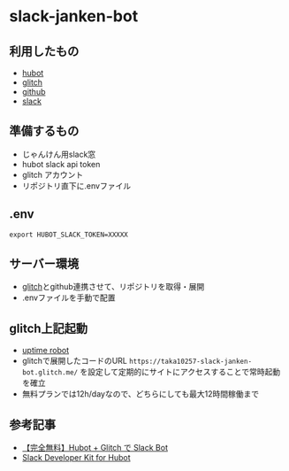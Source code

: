 # slack-janken-bot

## 利用したもの
 - [hubot](https://hubot.github.com/docs/)
 - [glitch](https://glitch.com/)
 - [github](https://github.com/)
 - [slack](https://slack.com/)
 
## 準備するもの
 - じゃんけん用slack窓
 - hubot slack api token
 - glitch アカウント
 - リポジトリ直下に.envファイル 
 
## .env
```.env
export HUBOT_SLACK_TOKEN=XXXXX
``` 

## サーバー環境
 - [glitch](https://glitch.com/)とgithub連携させて、リポジトリを取得・展開
 - .envファイルを手動で配置

## glitch上記起動
 - [uptime robot](https://uptimerobot.com/)
  - glitchで展開したコードのURL `https://taka10257-slack-janken-bot.glitch.me/` を設定して定期的にサイトにアクセスすることで常時起動を確立
  - 無料プランでは12h/dayなので、どちらにしても最大12時間稼働まで

## 参考記事
 - [【完全無料】Hubot + Glitch で Slack Bot](https://qiita.com/deerboy/items/00ff9f71c046a2883974#hubot%E6%95%B4%E5%82%99)
 - [Slack Developer Kit for Hubot](https://slack.dev/hubot-slack/)

